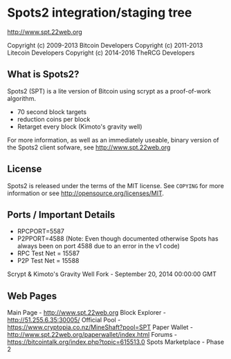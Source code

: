 Spots2 integration/staging tree
================================

http://www.spt.22web.org

Copyright (c) 2009-2013 Bitcoin Developers
Copyright (c) 2011-2013 Litecoin Developers
Copyright (c) 2014-2016 TheRCG Developers

What is Spots2?
----------------

Spots2 (SPT) is a lite version of Bitcoin using scrypt as a proof-of-work algorithm.
 - 70 second block targets
 - reduction coins per block
 - Retarget every block (Kimoto's gravity well)

For more information, as well as an immediately useable, binary version of
the Spots2 client sofware, see http://www.spt.22web.org


License
-------

Spots2 is released under the terms of the MIT license. See `COPYING` for more
information or see http://opensource.org/licenses/MIT.


Ports / Important Details
-------------------------

 - RPCPORT=5587
 - P2PPORT=4588 (Note: Even though documented otherwise Spots has always been on port 4588 due to an error in the v1 code)
 - RPC Test Net = 15587
 - P2P Test Net = 15588

Scrypt & Kimoto's Gravity Well Fork - September 20, 2014 00:00:00 GMT

Web Pages
---------
Main Page - http://www.spt.22web.org
Block Explorer - http://51.255.6.35:30005/
Official Pool - https://www.cryptopia.co.nz/MineShaft?pool=SPT
Paper Wallet - http://www.spt.22web.org/paperwallet/index.html
Forums - https://bitcointalk.org/index.php?topic=615513.0
Spots Marketplace - Phase 2
